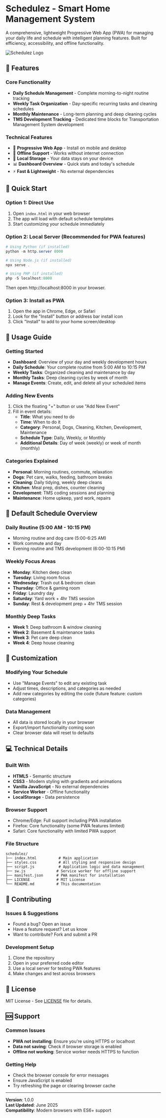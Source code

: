 # Schedulez - Smart Home Management System

A comprehensive, lightweight Progressive Web App (PWA) for managing your daily life and schedule with intelligent planning features. Built for efficiency, accessibility, and offline functionality.

![Schedulez Logo](assets/icons/schedulez-logo.svg)

## 🌟 Features

### Core Functionality
- **Daily Schedule Management** - Complete morning-to-night routine tracking
- **Weekly Task Organization** - Day-specific recurring tasks and cleaning schedules
- **Monthly Maintenance** - Long-term planning and deep cleaning cycles
- **TMS Development Tracking** - Dedicated time blocks for Transportation Management System development

### Technical Features
- 📱 **Progressive Web App** - Install on mobile and desktop
- 🔄 **Offline Support** - Works without internet connection
- 💾 **Local Storage** - Your data stays on your device
- 📊 **Dashboard Overview** - Quick stats and today's schedule
- ⚡ **Fast & Lightweight** - No external dependencies

## 🚀 Quick Start

### Option 1: Direct Use
1. Open `index.html` in your web browser
2. The app will load with default schedule templates
3. Start customizing your schedule immediately

### Option 2: Local Server (Recommended for PWA features)
```powershell
# Using Python (if installed)
python -m http.server 8000

# Using Node.js (if installed)
npx serve .

# Using PHP (if installed)
php -S localhost:8000
```
Then open http://localhost:8000 in your browser.

### Option 3: Install as PWA
1. Open the app in Chrome, Edge, or Safari
2. Look for the "Install" button or address bar install icon
3. Click "Install" to add to your home screen/desktop

## 📖 Usage Guide

### Getting Started
- **Dashboard**: Overview of your day and weekly development hours
- **Daily Schedule**: Your complete routine from 5:00 AM to 10:15 PM
- **Weekly Tasks**: Organized cleaning and maintenance by day
- **Monthly Tasks**: Deep cleaning cycles by week of month
- **Manage Events**: Create, edit, and delete all your scheduled items

### Adding New Events
1. Click the floating "+" button or use "Add New Event"
2. Fill in event details:
   - **Title**: What you need to do
   - **Time**: When to do it
   - **Category**: Personal, Dogs, Cleaning, Kitchen, Development, Maintenance
   - **Schedule Type**: Daily, Weekly, or Monthly
   - **Additional Details**: Day of week (weekly) or week of month (monthly)

### Categories Explained
- **Personal**: Morning routines, commute, relaxation
- **Dogs**: Pet care, walks, feeding, bathroom breaks
- **Cleaning**: Daily tidying, weekly deep cleans
- **Kitchen**: Meal prep, dishes, counter cleaning
- **Development**: TMS coding sessions and planning
- **Maintenance**: Home upkeep, yard work, repairs

## 🎯 Default Schedule Overview

### Daily Routine (5:00 AM - 10:15 PM)
- Morning routine and dog care (5:00-6:25 AM)
- Work commute and day
- Evening routine and TMS development (6:00-10:15 PM)

### Weekly Focus Areas
- **Monday**: Kitchen deep clean
- **Tuesday**: Living room focus
- **Wednesday**: Trash out & bedroom clean
- **Thursday**: Office & gaming room
- **Friday**: Laundry day
- **Saturday**: Yard work + 4hr TMS session
- **Sunday**: Rest & development prep + 4hr TMS session

### Monthly Deep Tasks
- **Week 1**: Deep bathroom & window cleaning
- **Week 2**: Basement & maintenance tasks
- **Week 3**: Pet care deep clean
- **Week 4**: Deep house cleaning

## 🔧 Customization

### Modifying Your Schedule
- Use "Manage Events" to edit any existing task
- Adjust times, descriptions, and categories as needed
- Add new categories by editing the code (future feature: custom categories)

### Data Management
- All data is stored locally in your browser
- Export/import functionality coming soon
- Clear browser data will reset to defaults

## 💻 Technical Details

### Built With
- **HTML5** - Semantic structure
- **CSS3** - Modern styling with gradients and animations
- **Vanilla JavaScript** - No external dependencies
- **Service Worker** - Offline functionality
- **LocalStorage** - Data persistence

### Browser Support
- Chrome/Edge: Full support including PWA installation
- Firefox: Core functionality (some PWA features limited)
- Safari: Core functionality with limited PWA support

### File Structure
```
schedulez/
├── index.html          # Main application
├── styles.css          # All styling and responsive design
├── script.js           # Application logic and data management
├── sw.js              # Service worker for offline support
├── manifest.json      # PWA manifest for installation
├── LICENSE            # MIT License
└── README.md          # This documentation
```

## 🤝 Contributing

### Issues & Suggestions
- Found a bug? Open an issue
- Have a feature request? Let us know
- Want to contribute? Fork and submit a PR

### Development Setup
1. Clone the repository
2. Open in your preferred code editor
3. Use a local server for testing PWA features
4. Make changes and test across browsers

## 📄 License

MIT License - See [LICENSE](LICENSE) file for details.

## 🆘 Support

### Common Issues
- **PWA not installing**: Ensure you're using HTTPS or localhost
- **Data not saving**: Check if browser storage is enabled
- **Offline not working**: Service worker needs HTTPS to function

### Getting Help
- Check the browser console for error messages
- Ensure JavaScript is enabled
- Try refreshing the page or clearing browser cache

---

**Version**: 1.0.0  
**Last Updated**: June 2025  
**Compatibility**: Modern browsers with ES6+ support
